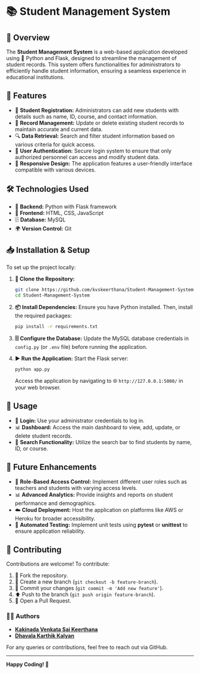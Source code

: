 # 📚 Student Management System

## 🌟 Overview

The **Student Management System** is a web-based application developed using 🐍 Python and Flask, designed to streamline the management of student records. This system offers functionalities for administrators to efficiently handle student information, ensuring a seamless experience in educational institutions.

## 🚀 Features

- 📝 **Student Registration:** Administrators can add new students with details such as name, ID, course, and contact information.
- 🔄 **Record Management:** Update or delete existing student records to maintain accurate and current data.
- 🔍 **Data Retrieval:** Search and filter student information based on various criteria for quick access.
- 🔑 **User Authentication:** Secure login system to ensure that only authorized personnel can access and modify student data.
- 🎨 **Responsive Design:** The application features a user-friendly interface compatible with various devices.

## 🛠 Technologies Used

- 🐍 **Backend:** Python with Flask framework
- 🎨 **Frontend:** HTML, CSS, JavaScript
- 🗄 **Database:** MySQL
- 🌍 **Version Control:** Git

## 📥 Installation & Setup

To set up the project locally:

1. **📂 Clone the Repository:**

   ```bash
   git clone https://github.com/kvskeerthana/Student-Management-System.git
   cd Student-Management-System
   ```

2. **📦 Install Dependencies:**
   Ensure you have Python installed. Then, install the required packages:

   ```bash
   pip install -r requirements.txt
   ```

3. **🗄 Configure the Database:**
   Update the MySQL database credentials in `config.py` (or `.env` file) before running the application.

4. **▶️ Run the Application:**
   Start the Flask server:

   ```bash
   python app.py
   ```

   Access the application by navigating to 🌐 `http://127.0.0.1:5000/` in your web browser.

## 🎯 Usage

- 🔑 **Login:** Use your administrator credentials to log in.
- 📊 **Dashboard:** Access the main dashboard to view, add, update, or delete student records.
- 🔎 **Search Functionality:** Utilize the search bar to find students by name, ID, or course.

## 🔮 Future Enhancements

- 🔐 **Role-Based Access Control:** Implement different user roles such as teachers and students with varying access levels.
- 📊 **Advanced Analytics:** Provide insights and reports on student performance and demographics.
- ☁️ **Cloud Deployment:** Host the application on platforms like AWS or Heroku for broader accessibility.
- 🧪 **Automated Testing:** Implement unit tests using **pytest** or **unittest** to ensure application reliability.

## 🤝 Contributing

Contributions are welcome! To contribute:

1. 🍴 Fork the repository.
2. 🌿 Create a new branch (`git checkout -b feature-branch`).
3. 📝 Commit your changes (`git commit -m 'Add new feature'`).
4. ⬆️ Push to the branch (`git push origin feature-branch`).
5. 🔄 Open a Pull Request.

### 👩‍💻 Authors

- **[Kakinada Venkata Sai Keerthana](https://github.com/kvskeerthana)**
- **[Dhavala Karthik Kalyan](https://github.com/karthikkalyan1)**

For any queries or contributions, feel free to reach out via GitHub.

---

**Happy Coding! 🚀**

